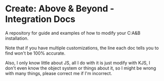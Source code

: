 # Create: Above & Beyond - Integration Docs

A repository for guide and examples of how to modify your C:A&B installation.

Note that if you have multiple customizations, the line each doc tells you to find won't be 100% accurate.

Also, I only know little about JS, all I do with it is just modify with KJS, 
I don't even know the object system or things about it, so I might be wrong with many things,
please correct me if I'm incorrect.